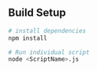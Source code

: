 ## Build Setup

``` bash
# install dependencies
npm install

# Run individual script
node <ScriptName>.js